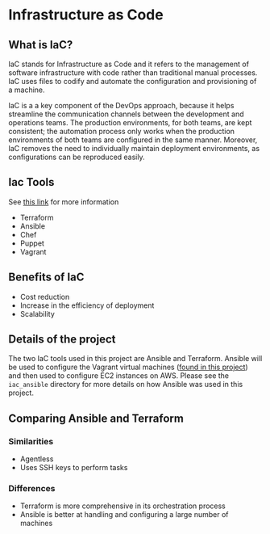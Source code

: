 # Infrastructure as Code

## What is IaC?

IaC stands for Infrastructure as Code and it refers to the management of software infrastructure with code rather than traditional manual processes. IaC uses files to codify and automate the configuration and provisioning of a machine. 

IaC is a a key component of the DevOps approach, because it helps streamline the communication channels between the development and operations teams. The production environments, for both teams, are kept consistent; the automation process only works when the production environments of both teams are configured in the same manner. Moreover, IaC removes the need to individually maintain deployment environments, as configurations can be reproduced easily.

## Iac Tools

See [this link](https://bluelight.co/blog/best-infrastructure-as-code-tools) for more information

- Terraform
- Ansible
- Chef
- Puppet
- Vagrant

## Benefits of IaC

- Cost reduction
- Increase in the efficiency of deployment
- Scalability

## Details of the project

The two IaC tools used in this project are Ansible and Terraform. Ansible will be used to configure the Vagrant virtual machines ([found in this project](https://github.com/fahimtq1/virtualisation_basics/blob/main/PROJECT.md)) and then used to configure EC2 instances on AWS. Please see the `iac_ansible` directory for more details on how Ansible was used in this project.

## Comparing Ansible and Terraform

### Similarities

- Agentless
- Uses SSH keys to perform tasks

### Differences

- Terraform is more comprehensive in its orchestration process
- Ansible is better at handling and configuring a large number of machines
